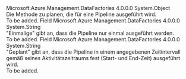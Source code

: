 <Type Name="PipelineMode" FullName="Microsoft.Azure.Management.DataFactories.Models.PipelineMode">
  <TypeSignature Language="C#" Value="public static class PipelineMode" />
  <TypeSignature Language="ILAsm" Value=".class public auto ansi abstract sealed beforefieldinit PipelineMode extends System.Object" />
  <TypeSignature Language="DocId" Value="T:Microsoft.Azure.Management.DataFactories.Models.PipelineMode" />
  <TypeSignature Language="VB.NET" Value="Public Class PipelineMode" />
  <TypeSignature Language="F#" Value="type PipelineMode = class" />
  <AssemblyInfo>
    <AssemblyName>Microsoft.Azure.Management.DataFactories</AssemblyName>
    <AssemblyVersion>4.0.0.0</AssemblyVersion>
  </AssemblyInfo>
  <Base>
    <BaseTypeName>System.Object</BaseTypeName>
  </Base>
  <Interfaces />
  <Docs>
    <summary>
            Die Methode zu planen, die für eine Pipeline ausgeführt wird.
            </summary>
    <remarks>To be added.</remarks>
  </Docs>
  <Members>
    <Member MemberName="OneTime">
      <MemberSignature Language="C#" Value="public const string OneTime;" />
      <MemberSignature Language="ILAsm" Value=".field public static literal string OneTime" />
      <MemberSignature Language="DocId" Value="F:Microsoft.Azure.Management.DataFactories.Models.PipelineMode.OneTime" />
      <MemberSignature Language="VB.NET" Value="Public Const OneTime As String " />
      <MemberSignature Language="F#" Value="val mutable OneTime : string" Usage="Microsoft.Azure.Management.DataFactories.Models.PipelineMode.OneTime" />
      <MemberType>Field</MemberType>
      <AssemblyInfo>
        <AssemblyName>Microsoft.Azure.Management.DataFactories</AssemblyName>
        <AssemblyVersion>4.0.0.0</AssemblyVersion>
      </AssemblyInfo>
      <ReturnValue>
        <ReturnType>System.String</ReturnType>
      </ReturnValue>
      <Docs>
        <summary>
            "Einmalige" gibt an, dass die Pipeline nur einmal ausgeführt werden.
            </summary>
        <remarks>To be added.</remarks>
      </Docs>
    </Member>
    <Member MemberName="Scheduled">
      <MemberSignature Language="C#" Value="public const string Scheduled;" />
      <MemberSignature Language="ILAsm" Value=".field public static literal string Scheduled" />
      <MemberSignature Language="DocId" Value="F:Microsoft.Azure.Management.DataFactories.Models.PipelineMode.Scheduled" />
      <MemberSignature Language="VB.NET" Value="Public Const Scheduled As String " />
      <MemberSignature Language="F#" Value="val mutable Scheduled : string" Usage="Microsoft.Azure.Management.DataFactories.Models.PipelineMode.Scheduled" />
      <MemberType>Field</MemberType>
      <AssemblyInfo>
        <AssemblyName>Microsoft.Azure.Management.DataFactories</AssemblyName>
        <AssemblyVersion>4.0.0.0</AssemblyVersion>
      </AssemblyInfo>
      <ReturnValue>
        <ReturnType>System.String</ReturnType>
      </ReturnValue>
      <Docs>
        <summary>
            "Geplant" gibt an, dass die Pipeline in einem angegebenen Zeitintervall gemäß seines Aktivitätszeitraums fest (Start- und End-Zeit) ausgeführt wird.
            </summary>
        <remarks>To be added.</remarks>
      </Docs>
    </Member>
  </Members>
</Type>
